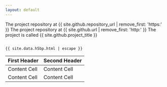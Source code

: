 ```yaml
---
layout: default
---
```

The project repository at {{ site.github.repository_url | remove_first: 'https:' }}
The project repository at {{ site.github.url | remove_first: 'http:' }}
The project is called {{ site.github.project_title }}

```

{{ site.data.h5bp.html | escape }}

```


First Header  | Second Header
------------- | -------------
Content Cell  | Content Cell
Content Cell  | Content Cell
